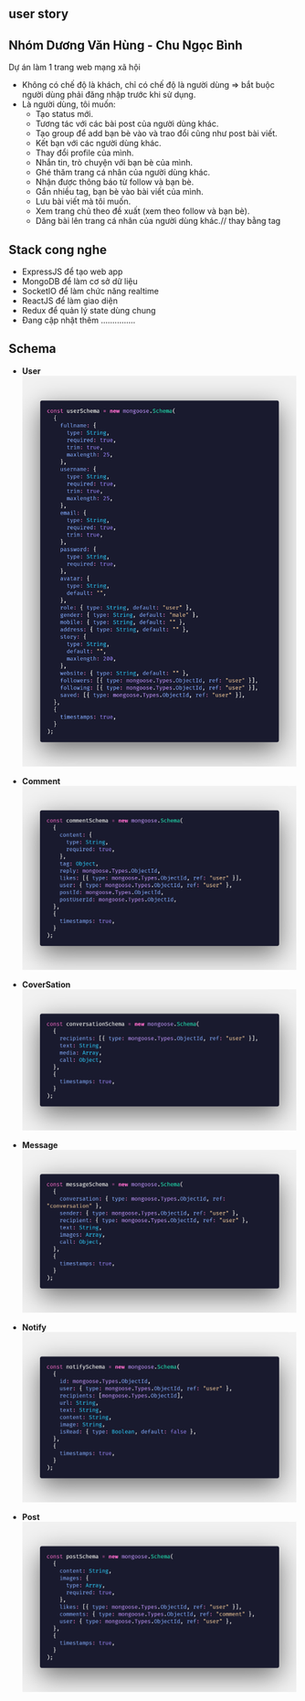 ## user story

## Nhóm Dương Văn Hùng - Chu Ngọc Bình

Dự án làm 1 trang web mạng xã hội

- Không có chế độ là khách, chỉ có chế độ là người dùng => bắt buộc người dùng phải đăng nhập trước khi sử dụng.
- Là người dùng, tôi muốn:
  - Tạo status mới.
  - Tương tác với các bài post của người dùng khác.
  - Tạo group để add bạn bè vào và trao đổi cũng như post bài viết.
  - Kết bạn với các người dùng khác.
  - Thay đổi profile của mình.
  - Nhắn tin, trò chuyện với bạn bè của mình.
  - Ghé thăm trang cá nhân của người dùng khác.
  - Nhận được thông báo từ follow và bạn bè.
  - Gắn nhiều tag, bạn bè vào bài viết của mình.
  - Lưu bài viết mà tôi muốn.
  - Xem trang chủ theo đề xuất (xem theo follow và bạn bè).
  - Dăng bài lên trang cá nhân của người dùng khác.// thay bằng tag

## Stack cong nghe

- ExpressJS để tạo web app
- MongoDB để làm cơ sở dữ liệu
- SocketIO để làm chức năng realtime
- ReactJS để làm giao diện
- Redux để quản lý state dùng chung
- Đang cập nhật thêm
  ...............

## Schema

- **User**
  ![alt](/images/user.png)

- **Comment**
  ![alt](/images/comment.png)

- **CoverSation**
  ![alt](/images/conversation.png)

- **Message**
  ![alt](/images/message.png)

- **Notify**
  ![alt](/images/notifly.png)

- **Post**
  ![alt](/images/post.png)
